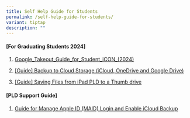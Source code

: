```yaml
---
title: Self Help Guide for Students
permalink: /self-help-guide-for-students/
variant: tiptap
description: ""
---
```

<h4><strong>[For Graduating Students 2024]</strong></h4>
<ol data-tight="true" class="tight">
<li>
<p><a href="/files/For_Graduating_Students__Google_Takeout_Guide_for_Student_iCON__2024_.pdf" rel="noopener noreferrer nofollow" target="_blank">Google_Takeout_Guide_for_Student_iCON_(2024)</a>
</p>
</li>
<li>
<p><a href="/files/Guide__Backup_to_Cloud_Storage__iCloud__OneDrive_and_Google_Drive_.pdf" rel="noopener nofollow" target="_blank">[Guide] Backup to Cloud Storage (iCloud, OneDrive and Google Drive)</a>
</p>
</li>
<li>
<p><a href="/files/Guide__Saving_Files_from_iPad_PLD_to_a_Thumbdrive.pdf" rel="noopener nofollow" target="_blank">[Guide] Saving Files from iPad PLD to a Thumb drive</a>
</p>
</li>
</ol>
<h4><strong>[PLD Support Guide]</strong></h4>
<ol data-tight="true" class="tight">
<li>
<p><a href="/files/Guide_for_Manage_Apple_ID__MAID__Login_and_Enable_iCloud_Backup.pdf" rel="noopener nofollow" target="_blank">Guide for Manage Apple ID (MAID) Login and Enable iCloud Backup</a>
</p>
</li>
</ol>
<p></p>